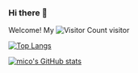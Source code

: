 ### Hi there 👋

<!--
**HuayuanSong/HuayuanSong** is a ✨ _special_ ✨ repository because its `README.md` (this file) appears on your GitHub profile.

Here are some ideas to get you started:

- 🔭 I’m currently working on ...
- 🌱 I’m currently learning ...
- 👯 I’m looking to collaborate on ...
- 🤔 I’m looking for help with ...
- 💬 Ask me about ...
- 📫 How to reach me: ...
- 😄 Pronouns: ...
- ⚡ Fun fact: ...
-->
Welcome! My ![Visitor Count](https://profile-counter.glitch.me/HuayuanSong/count.svg) visitor

[![Top Langs](https://github-readme-stats.vercel.app/api/top-langs/?username=csuer411&layout=compact)](https://github.com/HuayuanSong/github-readme-stats)

[![mico's GitHub stats](https://github-readme-stats.vercel.app/api?username=csuer411&show_icons=true&theme=dracula)](https://github.com/HuayuanSong/github-readme-stats)
